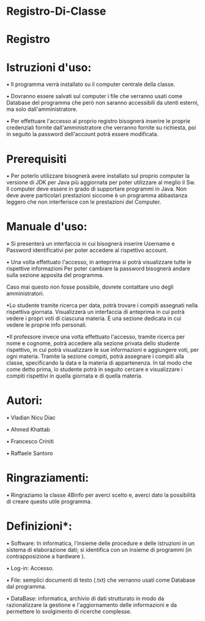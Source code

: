 # Registro-Di-Classe
# Registro



# Istruzioni d'uso:
• Il programma verrà installato su il computer centrale della classe.

• Dovranno essere salvati sul computer i file che verranno usati come Database del programma che però non saranno accessibili da utenti esterni, ma solo dall'amministratore.

• Per effettuare l'accesso al proprio registro bisognerà inserire le proprie credenziali fornite dall'amministratore  che verranno fornite su richiesta, poi in seguito la password dell'account potrà essere modificata.


# Prerequisiti
• Per poterlo utilizzare bisognerà avere installato sul proprio computer la versione di JDK  per Java più aggiornata per poter   utilizzare al meglio il Sw. Il computer deve essere in grado di supportare programmi in Java. Non deve avere particolari prestazioni siccome è un programma abbastanza leggero che non interferisce con le prestazioni del Computer.

# Manuale d'uso: 
• Si presenterà un interfaccia in cui bisognerà inserire Username e Password identificativi per poter accedere al rispettivo       account.

• Una volta effettuato l'accesso, in anteprima si potrà visualizzare tutte le rispettive informazioni Per poter cambiare la       password bisognerà andare sulla sezione apposita del programma. 

Caso mai questo non fosse possibile, dovrete contattare uno degli amministratori.

•Lo studente tramite ricerca per data, potrà trovare i compiti assegnati nella rispettiva giornata. Visualizzerà un interfaccia di anteprima in cui potrà vedere i propri voti di ciascuna materia. E una sezione dedicata in cui vedere le proprie info personali.

•Il professore invece una volta effettuato l'accesso, tramite ricerca per nome e cognome, potrà accedere alla sezione privata dello studente rispettivo, in cui potrà visualizzare le sue informazioni e aggiungere voti, per ogni materia. Tramite la sezione compiti, potrà assegnare i compiti alla classe, specificando la data e la materia di appartenenza. In tal modo che come detto prima, lo studente potrà in seguito cercare e visualizzare i compiti rispettivi in quella giornata e di quella materia.

# Autori:

•	Vladian Nicu Diac

•	Ahmed Khattab

•	Francesco Criniti

•	Raffaele Santoro

# Ringraziamenti:
• Ringraziamo la classe 4Binfo per averci scelto e, averci dato la possibilità di creare questo utile programma.

# Definizioni*:

• Software: In informatica, l'insieme delle procedure e delle istruzioni in un sistema di elaborazione dati; si identifica con     un insieme di programmi (in contrapposizione a hardware ). 

• Log-in: Accesso.

• File: semplici documenti di testo (.txt) che verranno usati come Database dal programma. 

• DataBase: informatica, archivio di dati strutturato in modo da razionalizzare la gestione e l'aggiornamento delle informazioni e da permettere lo svolgimento di ricerche complesse.
